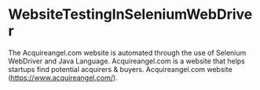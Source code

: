 # WebsiteTestingInSeleniumWebDriver
 The Acquireangel.com website is automated through the use of Selenium WebDriver and Java Language. Acquireangel.com is a website that helps startups find potential acquirers & buyers.  Acquireangel.com website (https://www.acquireangel.com/). 
